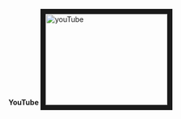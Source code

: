 **YouTube**
<a href="http://www.youtube.com/watch?feature=player_embedded&v=shvNcZePsAk
" target="_blank"><img src="http://img.youtube.com/vi/shvNcZePsAk/0.jpg" 
alt="youTube" width="240" height="180" border="10" /></a>
